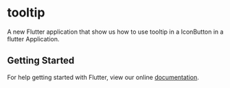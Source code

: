 # tooltip

A new Flutter application that show us how to use tooltip in a IconButton in a flutter Application.

## Getting Started

For help getting started with Flutter, view our online
[documentation](https://flutter.io/).
